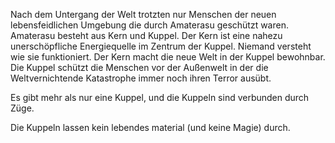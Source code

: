 Nach dem Untergang der Welt trotzten nur Menschen der neuen lebensfeidlichen Umgebung die durch Amaterasu geschützt waren. Amaterasu besteht aus Kern und Kuppel. Der Kern ist eine nahezu unerschöpfliche Energiequelle im Zentrum der Kuppel. Niemand versteht wie sie funktioniert. Der Kern macht die neue Welt in der Kuppel bewohnbar. Die Kuppel schützt die Menschen vor der Außenwelt in der die Weltvernichtende Katastrophe immer noch ihren Terror ausübt.

Es gibt mehr als nur eine Kuppel, und die Kuppeln sind verbunden durch Züge.

Die Kuppeln lassen kein lebendes material (und keine Magie) durch.